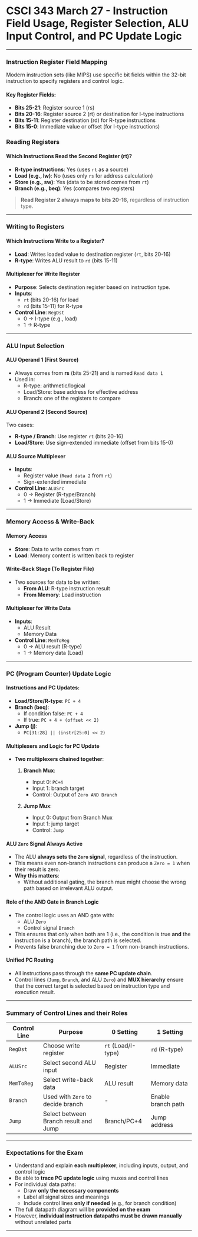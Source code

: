 # CSCI 343 March 27 - Instruction Field Usage, Register Selection, ALU Input Control, and PC Update Logic

---

### Instruction Register Field Mapping

Modern instruction sets (like MIPS) use specific bit fields within the 32-bit instruction to specify registers and control logic.

#### Key Register Fields:

- **Bits 25-21**: Register source 1 (rs)
- **Bits 20-16**: Register source 2 (rt) or destination for I-type instructions
- **Bits 15-11**: Register destination (rd) for R-type instructions
- **Bits 15-0**: Immediate value or offset (for I-type instructions)

### Reading Registers

#### Which Instructions Read the Second Register (rt)?

- **R-type instructions**: Yes (uses `rt` as a source)
- **Load (e.g., lw)**: No (uses only `rs` for address calculation)
- **Store (e.g., sw)**: Yes (data to be stored comes from `rt`)
- **Branch (e.g., beq)**: Yes (compares two registers)

> **Read Register 2 always maps to bits 20-16**, regardless of instruction type.

---

### Writing to Registers

#### Which Instructions Write to a Register?

- **Load**: Writes loaded value to destination register (`rt`, bits 20-16)
- **R-type**: Writes ALU result to `rd` (bits 15-11)

#### Multiplexer for Write Register

- **Purpose**: Selects destination register based on instruction type.
- **Inputs**:
  - `rt` (bits 20-16) for load
  - `rd` (bits 15-11) for R-type
- **Control Line**: `RegDst`
  - 0 → I-type (e.g., load)
  - 1 → R-type

---

### ALU Input Selection

#### ALU Operand 1 (First Source)

- Always comes from **rs** (bits 25-21) and is named `Read data 1`
- Used in:
  - R-type: arithmetic/logical
  - Load/Store: base address for effective address
  - Branch: one of the registers to compare

#### ALU Operand 2 (Second Source)

Two cases:

- **R-type / Branch**: Use register `rt` (bits 20-16)
- **Load/Store**: Use sign-extended immediate (offset from bits 15-0)

#### ALU Source Multiplexer

- **Inputs**:
  - Register value (`Read data 2` from `rt`)
  - Sign-extended immediate
- **Control Line**: `ALUSrc`
  - 0 → Register (R-type/Branch)
  - 1 → Immediate (Load/Store)

---

### Memory Access & Write-Back

#### Memory Access

- **Store**: Data to write comes from `rt`
- **Load**: Memory content is written back to register

#### Write-Back Stage (To Register File)

- Two sources for data to be written:
  - **From ALU**: R-type instruction result
  - **From Memory**: Load instruction

#### Multiplexer for Write Data

- **Inputs**:
  - ALU Result
  - Memory Data
- **Control Line**: `MemToReg`
  - 0 → ALU result (R-type)
  - 1 → Memory data (Load)

---

### PC (Program Counter) Update Logic

#### Instructions and PC Updates:

- **Load/Store/R-type**: `PC + 4`
- **Branch (beq)**:
  - If condition false: `PC + 4`
  - If true: `PC + 4 + (offset << 2)`
- **Jump (j)**:
  - `PC[31:28] || (instr[25:0] << 2)`

#### Multiplexers and Logic for PC Update

- **Two multiplexers chained together**:

  1. **Branch Mux**:

     - Input 0: `PC+4`
     - Input 1: branch target
     - Control: Output of `Zero AND Branch`

  2. **Jump Mux**:
     - Input 0: Output from Branch Mux
     - Input 1: jump target
     - Control: `Jump`

#### ALU `Zero` Signal Always Active

- The ALU **always sets the `Zero` signal**, regardless of the instruction.
- This means even non-branch instructions can produce a `Zero = 1` when their result is zero.
- **Why this matters**:
  - Without additional gating, the branch mux might choose the wrong path based on irrelevant ALU output.

#### Role of the AND Gate in Branch Logic

- The control logic uses an AND gate with:
  - ALU `Zero`
  - Control signal `Branch`
- This ensures that only when both are 1 (i.e., the condition is true **and** the instruction is a branch), the branch path is selected.
- Prevents false branching due to `Zero = 1` from non-branch instructions.

#### Unified PC Routing

- All instructions pass through the **same PC update chain**.
- Control lines (`Jump`, `Branch`, and ALU `Zero`) and **MUX hierarchy** ensure that the correct target is selected based on instruction type and execution result.

---

### Summary of Control Lines and their Roles

| Control Line | Purpose                               | 0 Setting          | 1 Setting          |
| ------------ | ------------------------------------- | ------------------ | ------------------ |
| `RegDst`     | Choose write register                 | `rt` (Load/I-type) | `rd` (R-type)      |
| `ALUSrc`     | Select second ALU input               | Register           | Immediate          |
| `MemToReg`   | Select write-back data                | ALU result         | Memory data        |
| `Branch`     | Used with `Zero` to decide branch     | -                  | Enable branch path |
| `Jump`       | Select between Branch result and Jump | Branch/PC+4        | Jump address       |

---

### Expectations for the Exam

- Understand and explain **each multiplexer**, including inputs, output, and control logic
- Be able to **trace PC update logic** using muxes and control lines
- For individual data paths:
  - Draw **only the necessary components**
  - Label all signal sizes and meanings
  - Include control lines **only if needed** (e.g., for branch condition)
- The full datapath diagram will be **provided on the exam**
- However, **individual instruction datapaths must be drawn manually** without unrelated parts

---
